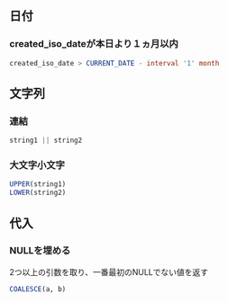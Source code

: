 ## 日付
### created_iso_dateが本日より１ヵ月以内
```sql
created_iso_date > CURRENT_DATE - interval '1' month
```

## 文字列
### 連結
```sql
string1 || string2
```

### 大文字小文字
```sql
UPPER(string1)
LOWER(string2)
```

## 代入
### NULLを埋める
2つ以上の引数を取り、一番最初のNULLでない値を返す
```sql
COALESCE(a, b)
```